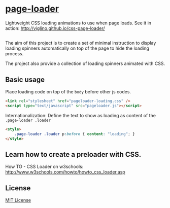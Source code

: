 # [page-loader](https://github.com/Viglino/css-page-loader)

Lightweight CSS loading animations to use when page loads. 
See it in action: http://viglino.github.io/css-page-loader/

## 

The aim of this project is to create a set of minimal instruction to display loading spinners automatically on top of the page to hide the loading process.

The project also provide a collection of loading spinners animated with CSS.

## Basic usage

Place loading code on top of the `body` before other js codes.
```html
<link rel="stylesheet" href="pageloader-loading.css" />
<script type="text/javascript" src="pageloader.js"></script>
```
Internationalization: 
Define the text to show as loading as content of the `.page-loader .loader` 
```html
<style>
	.page-loader .loader p:before { content: "loading";	}
</style>
```

## Learn how to create a preloader with CSS.

How TO - CSS Loader on w3schools: http://www.w3schools.com/howto/howto_css_loader.asp


## License

[MIT License](https://github.com/lukehaas/css-loaders/blob/step2/LICENSE)
